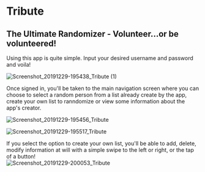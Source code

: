 # Tribute
## The Ultimate Randomizer - Volunteer...or be volunteered!

Using this app is quite simple. Input your desired username and password and voila!

![Screenshot_20191229-195438_Tribute (1)](https://user-images.githubusercontent.com/42800271/71565041-34e3ae00-2a78-11ea-94da-b5d83432ea02.jpg)


Once signed in, you'll be taken to the main navigation screen where you can choose to select a random person from a list already create by the app, create your own list to ranndomize or view some information about the app's creator.

![Screenshot_20191229-195456_Tribute](https://user-images.githubusercontent.com/42800271/71565049-4e84f580-2a78-11ea-9c7b-ad0f55c3c160.jpg)

![Screenshot_20191229-195517_Tribute](https://user-images.githubusercontent.com/42800271/71565067-75432c00-2a78-11ea-8697-37da448f0708.jpg)

If you select the option to create your own list, you'll be able to add, delete, modify information at will with a simple swipe to the left or right, or the tap of a button!                                   
![Screenshot_20191229-200053_Tribute](https://user-images.githubusercontent.com/42800271/71565077-960b8180-2a78-11ea-93eb-88d145a55043.jpg)
